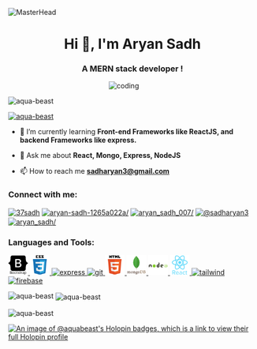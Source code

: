 ![MasterHead](https://as2.ftcdn.net/v2/jpg/05/68/98/15/1000_F_568981524_2irG4VUSs06xbahAihTpkuSfxKkw8FqX.jpg)
<h1 align="center">Hi 👋, I'm Aryan Sadh</h1>
<h3 align="center">A MERN stack developer !</h3>
<img align="right" alt="coding" width="300" src="https://thumbs.gfycat.com/PlushUnderstatedCats-max-1mb.gif" >
<br>
<p align="left"> <img src="https://komarev.com/ghpvc/?username=aqua-beast&label=Profile%20views&color=0e75b6&style=flat" alt="aqua-beast" /> </p>

<p align="left"> <a href="https://github.com/ryo-ma/github-profile-trophy"><img src="https://github-profile-trophy.vercel.app/?username=aqua-beast" alt="aqua-beast" /></a> </p>

- 🌱 I’m currently learning **Front-end Frameworks like ReactJS, and backend Frameworks like express.**

- 💬 Ask me about **React, Mongo, Express, NodeJS**

- 📫 How to reach me **sadharyan3@gmail.com**

<h3 align="left">Connect with me:</h3>
<p align="left">
<a href="https://twitter.com/37sadh" target="blank"><img align="center" src="https://raw.githubusercontent.com/rahuldkjain/github-profile-readme-generator/master/src/images/icons/Social/twitter.svg" alt="37sadh" height="30" width="40" /></a>
<a href="https://linkedin.com/in/aryan-sadh-1265a022a/" target="blank"><img align="center" src="https://raw.githubusercontent.com/rahuldkjain/github-profile-readme-generator/master/src/images/icons/Social/linked-in-alt.svg" alt="aryan-sadh-1265a022a/" height="30" width="40" /></a>
<a href="https://instagram.com/aryan_sadh_007/" target="blank"><img align="center" src="https://raw.githubusercontent.com/rahuldkjain/github-profile-readme-generator/master/src/images/icons/Social/instagram.svg" alt="aryan_sadh_007/" height="30" width="40" /></a>
<a href="https://medium.com/@sadharyan3" target="blank"><img align="center" src="https://raw.githubusercontent.com/rahuldkjain/github-profile-readme-generator/master/src/images/icons/Social/medium.svg" alt="@sadharyan3" height="30" width="40" /></a>
<a href="https://www.leetcode.com/aryan_sadh/" target="blank"><img align="center" src="https://raw.githubusercontent.com/rahuldkjain/github-profile-readme-generator/master/src/images/icons/Social/leet-code.svg" alt="aryan_sadh/" height="30" width="40" /></a>
</p>

<h3 align="left">Languages and Tools:</h3>
<p align="left"> <a href="https://getbootstrap.com" target="_blank" rel="noreferrer"> <img src="https://raw.githubusercontent.com/devicons/devicon/master/icons/bootstrap/bootstrap-plain-wordmark.svg" alt="bootstrap" width="40" height="40"/> </a> <a href="https://www.w3schools.com/css/" target="_blank" rel="noreferrer"> <img src="https://raw.githubusercontent.com/devicons/devicon/master/icons/css3/css3-original-wordmark.svg" alt="css3" width="40" height="40"/> </a> <a href="https://expressjs.com" target="_blank" rel="noreferrer"> <img src="https://ajeetchaulagain.com/static/7cb4af597964b0911fe71cb2f8148d64/87351/express-js.png" alt="express" width="40" height="40"/> </a> <a href="https://git-scm.com/" target="_blank" rel="noreferrer"> <img src="https://www.vectorlogo.zone/logos/git-scm/git-scm-icon.svg" alt="git" width="40" height="40"/> </a> <a href="https://www.w3.org/html/" target="_blank" rel="noreferrer"> <img src="https://raw.githubusercontent.com/devicons/devicon/master/icons/html5/html5-original-wordmark.svg" alt="html5" width="40" height="40"/> </a> <a href="https://www.mongodb.com/" target="_blank" rel="noreferrer"> <img src="https://raw.githubusercontent.com/devicons/devicon/master/icons/mongodb/mongodb-original-wordmark.svg" alt="mongodb" width="40" height="40"/> </a> <a href="https://nodejs.org" target="_blank" rel="noreferrer"> <img src="https://raw.githubusercontent.com/devicons/devicon/master/icons/nodejs/nodejs-original-wordmark.svg" alt="nodejs" width="40" height="40"/> </a> <a href="https://reactjs.org/" target="_blank" rel="noreferrer"> <img src="https://raw.githubusercontent.com/devicons/devicon/master/icons/react/react-original-wordmark.svg" alt="react" width="40" height="40"/> </a> <a href="https://tailwindcss.com/" target="_blank" rel="noreferrer"> <img src="https://www.vectorlogo.zone/logos/tailwindcss/tailwindcss-icon.svg" alt="tailwind" width="40" height="40"/> </a>
<a href="https://firebase.google.com/" target="_blank" rel="noreferrer"> <img src="https://www.gstatic.com/devrel-devsite/prod/v7101fe1ae309bf6f8b73931812f2304140fb851e33f225a68507501988007b93/firebase/images/touchicon-180.png" alt="firebase" width="40" height="40"/> </a>
</p>

<p><img align="left" src="https://github-readme-stats.vercel.app/api/top-langs?username=aqua-beast&show_icons=true&locale=en&layout=compact" alt="aqua-beast" /></p>

<p>&nbsp;<img align="center" src="https://github-readme-stats.vercel.app/api?username=aqua-beast&show_icons=true&locale=en" alt="aqua-beast" /></p>

<p><img align="center" src="https://github-readme-streak-stats.herokuapp.com/?user=aqua-beast&" alt="aqua-beast" /></p>

[![An image of @aquabeast's Holopin badges, which is a link to view their full Holopin profile](https://holopin.me/aquabeast)](https://holopin.io/@aquabeast)
